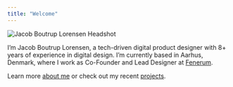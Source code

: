 ```yaml
---
title: "Welcome"
---
```


<img src="jbl.jpg" alt="Jacob Boutrup Lorensen Headshot" class="profile-image">

I’m Jacob Boutrup Lorensen, a tech-driven digital product designer with 8+ years of experience in digital design. I’m currently based in Aarhus, Denmark, where I work as Co-Founder and Lead Designer at <a href="https://www.fenerum.com" target="_blank">Fenerum</a>.

Learn more <a href="/about">about me</a> or check out my recent <a href="/projects">projects</a>.